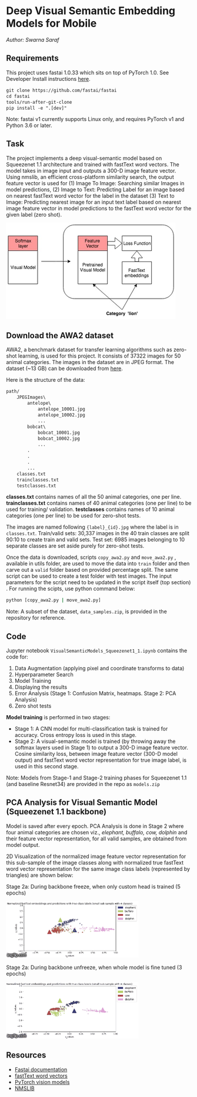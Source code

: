 # Deep Visual Semantic Embedding Models for Mobile

*Author: Swarna Saraf*

## Requirements

This project uses fastai 1.0.33 which sits on top of PyTorch 1.0. See Developer Install instructions [here](https://github.com/fastai/fastai/blob/master/README.md#installation).

```
git clone https://github.com/fastai/fastai
cd fastai
tools/run-after-git-clone
pip install -e ".[dev]"
```

Note: fastai v1 currently supports Linux only, and requires PyTorch v1 and Python 3.6 or later.

## Task

The project implements a deep visual-semantic model based on Squeezenet 1.1 architecture and trained with fastText word vectors. The model takes in image input and outputs a 300-D image feature vector. Using nmslib, an efficient cross-platform similarity search, the output feature vector is used for (1) Image To Image: Searching similar Images in model predictions, (2) Image to Text: Predicting Label for an image based on nearest fastText word vector for the label in the dataset (3) Text to Image: Predicting nearest image for an input text label based on nearest image feature vector in model predictions to the fastText word vector for the given label (zero shot).

![Visual-Semantic Embedding Model for Mobile](https://raw.githubusercontent.com/swarna04/cs230/master/images/model_diagram.jpg)

## Download the AWA2 dataset

AWA2, a benchmark dataset for transfer learning algorithms such as zero-shot learning, is used for this project. It consists of 37322 images for 50 animal categories. The images in the dataset are in JPEG format. The dataset (~13 GB) can be downloaded from [here](https://cvml.ist.ac.at/AwA2/).

Here is the structure of the data:
```
path/
    JPEGImages\
        antelope\
            antelope_10001.jpg
            antelope_10002.jpg
            ...
        bobcat\
            bobcat_10001.jpg
            bobcat_10002.jpg
            ...
        .
        .
        .
        ...
    classes.txt
    trainclasses.txt
    testclasses.txt 
```

**classes.txt** contains names of all the 50 animal categories, one per line.
**trainclasses.txt** contains names of 40 animal categories (one per line) to be used for training/ validation.
**testclasses** contains names of 10 animal categories (one per line) to be used for zero-shot tests.

The images are named following `{label}_{id}.jpg` where the label is in `classes.txt`.
Train/valid sets: 30,337 images in the 40 train classes are split 90:10 to create train and valid sets. 
Test set: 6985 images belonging to 10 separate classes are set aside purely for zero-shot tests.

Once the data is downloaded, scripts `copy_awa2.py` and `move_awa2.py` , available in utils folder, are used to move the data into `train` folder and then carve out a `valid` folder based on provided percentage split. The same script can be used to create a test folder with test images. The input parameters for the script need to be updated in the script itself (top section) . For running the scipts, use python command below:

```bash
python [copy_awa2.py | move_awa2.py]
```
Note: A subset of the dataset, `data_samples.zip`, is provided in the repository for reference.

## Code

Jupyter notebook `VisualSemanticModels_Squeezenet1_1.ipynb` contains the code for:
1. Data Augmentation (applying pixel and coordinate transforms to data)
2. Hyperparameter Search
3. Model Training
4. Displaying the results
3. Error Analysis (Stage 1: Confusion Matrix, heatmaps. Stage 2: PCA Analysis)
4. Zero shot tests

**Model training** is performed in two stages:

- Stage 1: A CNN model for multi-classification task is trained for accuracy. Cross entropy loss is used in this stage.
- Stage 2: A visual-semantic model is trained (by throwing away the softmax layers used in Stage 1) to output a 300-D image feature vector. Cosine similarity loss, between image feature vector (300-D model output) and fastText word vector representation for true image label, is used in this second stage.

Note: Models from Stage-1 and Stage-2 training phases for Squeezenet 1.1 (and baseline Resnet34) are provided in the repo as `models.zip`

## PCA Analysis for Visual Semantic Model (Squeezenet 1.1 backbone)

Model is saved after every epoch. PCA Analysis is done in Stage 2 where four animal categories are chosen viz., *elephant, buffalo, cow, dolphin* and their feature vector representation, for all valid samples, are obtained from model output. 

2D Visualization of the normalized image feature vector representation for this sub-sample of the image classes along with normalized true fastText word vector representation for the same image class labels (represented by triangles) are shown below:

Stage 2a: During backbone freeze, when only custom head is trained (5 epochs)

![PCA Analysis Stage 2a](https://raw.githubusercontent.com/swarna04/cs230/master/PCA_Analysis_Squeezenet1_1/PCA_Squeezenet_retrainHeadOnly_Epochs1to5.gif)

Stage 2a: During backbone unfreeze, when whole model is fine tuned (3 epochs)

![PCA Analysis Stage 2b](https://raw.githubusercontent.com/swarna04/cs230/master/PCA_Analysis_Squeezenet1_1/PCA_Squeezenet_finetuneWholeModel_epochs1to3.gif)


## Resources

- [Fastai documentation](https://docs.fast.ai/)
- [fastText word vectors](https://fasttext.cc/docs/en/english-vectors.html)
- [PyTorch vision models](https://pytorch.org/docs/stable/torchvision/models.html)
- [NMSLIB](https://github.com/nmslib/nmslib)